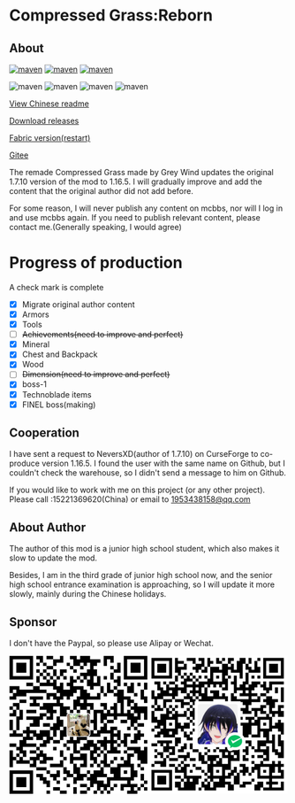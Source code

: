 # Compressed Grass:Reborn

## About

[![maven](https://img.shields.io/github/last-commit/Grey-Wind/CompressedGrassReborn-Forge)](https://github.com/Grey-Wind/CompressedGrassReborn-Forge/commits/main) [![maven](https://img.shields.io/github/release-date/Grey-Wind/CompressedGrassReborn-Forge)](https://github.com/Grey-Wind/CompressedGrassReborn-Forge/releases/latest) [![maven](https://img.shields.io/github/license/Grey-Wind/CompressedGrassReborn-Forge)](https://github.com/Grey-Wind/CompressedGrassReborn-Forge/blob/main/LICENSE)

![maven](https://img.shields.io/badge/License-AGPL--3.0-red) ![maven](https://img.shields.io/github/last-commit/Grey-Wind/CompressedGrassReborn-Forge) ![maven](https://img.shields.io/github/release-date/Grey-Wind/CompressedGrassReborn-Forge) ![maven](https://img.shields.io/github/license/Grey-Wind/CompressedGrassReborn-Forge)

[View Chinese readme](https://github.com/Adenx0/Compressed_Grass_Reborn/blob/main/README_CN.md)

[Download releases](https://github.com/Adenx0/Compressed_Grass_Reborn/releases)

[Fabric version(restart)](https://github.com/Adenx0/CompressedGrassReborn-Fabric)

[Gitee](https://gitee.com/adenx/compressed-grass-reborn)

The remade Compressed Grass made by Grey Wind updates the original 1.7.10 version of the mod to 1.16.5. I will gradually improve and add the content that the original author did not add before.

For some reason, I will never publish any content on mcbbs, nor will I log in and use mcbbs again. If you need to publish relevant content, please contact me.(Generally speaking, I would agree)

# Progress of production

A check mark is complete

* [X] Migrate original author content
* [X] Armors
* [X] Tools
* [ ] ~~Achievements(need to improve and perfect)~~
* [X] Mineral
* [X] Chest and Backpack
* [X] Wood
* [ ] ~~Dimension(need to improve and perfect)~~
* [X] boss-1
* [X] Technoblade items
* [X] FINEL boss(making)

## Cooperation

I have sent a request to NeversXD(author of 1.7.10) on CurseForge to co-produce version 1.16.5. I found the user with the same name on Github, but I couldn't check the warehouse, so I didn't send a message to him on Github.

If you would like to work with me on this project (or any other project). Please call :15221369620(China) or email to 1953438158@qq.com

## About Author

The author of this mod is a junior high school student, which also makes it slow to update the mod.

Besides, I am in the third grade of junior high school now, and the senior high school entrance examination is approaching, so I will update it more slowly, mainly during the Chinese holidays.

## Sponsor

I don't have the Paypal, so please use Alipay or Wechat.

![1668321374055](image/README/1668321374055.png)
